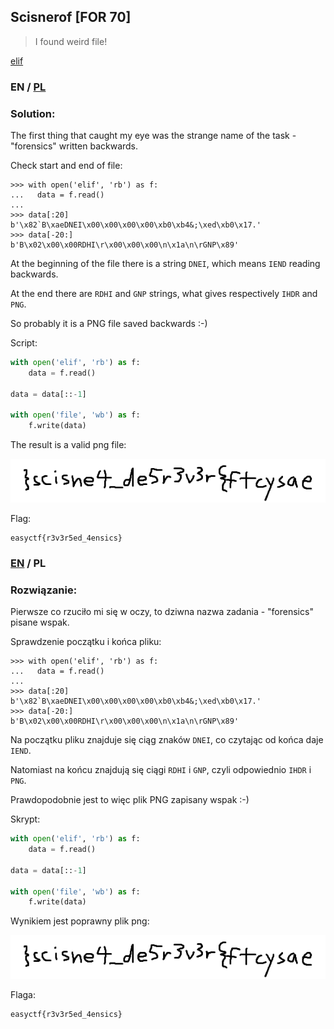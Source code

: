 ## Scisnerof [FOR 70]

>I found weird file!

[elif](elif)

### EN / [PL](#rozwiązanie)

### Solution:

The first thing that caught my eye was the strange name of the task - "forensics" written backwards.

Check start and end of file:

```
>>> with open('elif', 'rb') as f:
...   data = f.read()
... 
>>> data[:20]
b'\x82`B\xaeDNEI\x00\x00\x00\x00\xb0\xb4&;\xed\xb0\x17.'
>>> data[-20:]
b'B\x02\x00\x00RDHI\r\x00\x00\x00\n\x1a\n\rGNP\x89'
```

At the beginning of the file there is a string `DNEI`, which means `IEND` reading backwards.

At the end there are `RDHI` and `GNP` strings, what gives respectively `IHDR` and `PNG`.

So probably it is a PNG file saved backwards :-)

Script:

```python
with open('elif', 'rb') as f:
	data = f.read()

data = data[::-1]

with open('file', 'wb') as f:
	f.write(data)
```

The result is a valid png file:

![file](file)

Flag:

```
easyctf{r3v3r5ed_4ensics}
```

### [EN](#solution) / PL

### Rozwiązanie:

Pierwsze co rzuciło mi się w oczy, to dziwna nazwa zadania - "forensics" pisane wspak.

Sprawdzenie początku i końca pliku:

```
>>> with open('elif', 'rb') as f:
...   data = f.read()
... 
>>> data[:20]
b'\x82`B\xaeDNEI\x00\x00\x00\x00\xb0\xb4&;\xed\xb0\x17.'
>>> data[-20:]
b'B\x02\x00\x00RDHI\r\x00\x00\x00\n\x1a\n\rGNP\x89'
```

Na początku pliku znajduje się ciąg znaków `DNEI`, co czytając od końca daje `IEND`.

Natomiast na końcu znajdują się ciągi `RDHI` i `GNP`, czyli odpowiednio `IHDR` i `PNG`.

Prawdopodobnie jest to więc plik PNG zapisany wspak :-)

Skrypt:

```python
with open('elif', 'rb') as f:
	data = f.read()

data = data[::-1]

with open('file', 'wb') as f:
	f.write(data)
```

Wynikiem jest poprawny plik png:

![file](file)

Flaga:

```
easyctf{r3v3r5ed_4ensics}
```
